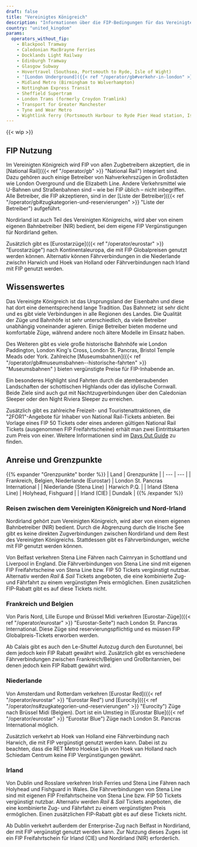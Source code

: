```yaml
---
draft: false
title: "Vereinigtes Königreich"
description: "Informationen über die FIP-Bedingungen für das Vereinigte Königreich und für welche Betreiber Vergünstigungen genutzt werden können."
country: "united_kingdom"
params:
  operators_without_fip:
    - Blackpool Tramway
    - Caledonian MacBrayne Ferries
    - Docklands Light Railway
    - Edinburgh Tramway
    - Glasgow Subway
    - Hovertravel (Southsea, Portsmouth to Ryde, Isle of Wight)
    - '[London Underground]({{< ref "/operator/gb#verkehr-in-london" >}} "London Underground")'
    - Midland Metro (Birmingham to Wolverhampton)
    - Nottingham Express Transit
    - Sheffield Supertram
    - London Trams (formerly Croydon Tramlink)
    - Transport for Greater Manchester
    - Tyne and Wear Metro
    - Wightlink ferry (Portsmouth Harbour to Ryde Pier Head station, Isle of Wight)
---
```


<!-- UK ist ein bisschen anders. Hier gibt es keine Zugkategorien, sondern ganz viele Betreiber, bei den man gucken muss, ob FIP dort gilt. Daher ist es hier wahrscheinlich sinnvoll auch andere Betreiber aufzuführen ohne FIP, auch wenn es oft Straßenbahnen und U-Bahnen sind. Für den User ist es sonst schwer zu unterscheiden warum auf der Elizabeth Line FIP gilt, auf anderen U-Bahn Linien aber beispielsweise nicht. -->

{{< wip >}}

## FIP Nutzung

Im Vereinigten Königreich wird FIP von allen Zugbetreibern akzeptiert, die in [National Rail]({{< ref "/operator/gb" >}} "National Rail") integriert sind. Dazu gehören auch einige Betreiber von Nahverkehrszügen in Großstädten wie London Overground und die Elizabeth Line. Andere Verkehrsmittel wie U-Bahnen und Straßenbahnen sind – wie bei FIP üblich – nicht inbegriffen. Alle Betreiber, die FIP akzeptieren, sind in der [Liste der Betreiber]({{< ref "/operator/gb#zugkategorien-und-reservierungen" >}} "Liste der Betreiber") aufgeführt.

Nordirland ist auch Teil des Vereinigten Königreichs, wird aber von einem eigenen Bahnbetreiber (NIR) bedient, bei dem eigene FIP Vergünstigungen für Nordirland gelten.

Zusätzlich gibt es [Eurostarzüge]({{< ref "/operator/eurostar" >}} "Eurostarzüge") nach Kontinentaleuropa, die mit FIP Globalpreisen genutzt werden können. Alternativ können Fährverbindungen in die Niederlande zwischn Harwich und Hoek van Holland oder Fährverbindungen nach Irland mit FIP genutzt werden.

## Wissenswertes

Das Vereinigte Königreich ist das Ursprungsland der Eisenbahn und diese hat dort eine dementsprechend lange Tradition. Das Bahnnetz ist sehr dicht und es gibt viele Verbindungen in alle Regionen des Landes. Die Qualität der Züge und Bahnhöfe ist sehr unterschiedlich, da viele Betreiber unabhängig voneinander agieren. Einige Betreiber bieten moderne und komfortable Züge, während andere noch ältere Modelle im Einsatz haben.

Des Weiteren gibt es viele große historische Bahnhöfe wie London Paddington, London King's Cross, London St. Pancras, Bristol Temple Meads oder York. Zahlreiche [Museumsbahnen]({{< ref "/operator/gb#museumsbahnen--historische-fahrten" >}} "Museumsbahnen" ) bieten vergünstigte Preise für FIP-Inhabende an.

Ein besonderes Highlight sind Fahrten durch die atemberaubenden Landschaften der schottischen Highlands oder das idylische Cornwall. Beide Ziele sind auch gut mit Nachtzugverbindungen über den Caledonian Sleeper oder den Night Riviera Sleeper zu erreichen.

Zusätzlich gibt es zahlreiche Freizeit- und Touristenattraktionen, die "2FOR1"-Angebote für Inhaber von National Rail-Tickets anbieten. Bei Vorlage eines FIP 50 Tickets oder eines anderen gültigen National Rail Tickets (ausgenommen FIP Freifahrtscheine) erhält man zwei Eintrittskarten zum Preis von einer. Weitere Informationen sind im [Days Out Guide](https://www.daysoutguide.co.uk/) zu finden.

## Anreise und Grenzpunkte

{{% expander "Grenzpunkte" border %}}
| Land | Grenzpunkte |
| --- | --- |
| Frankreich, Belgien, Niederlande (Eurostar) | London St. Pancras International |
| Niederlande (Stena Line) | Harwich P.Q. |
| Irland (Stena Line) | Holyhead, Fishguard |
| Irland (CIE) | Dundalk |
{{% /expander %}}

### Reisen zwischen dem Vereinigten Königreich und Nord-Irland

Nordirland gehört zum Vereinigten Königreich, wird aber von einem eigenen Bahnbetreiber (NIR) bedient. Durch die Abgrenzung durch die Irische See gibt es keine direkten Zugverbindungen zwischen Nordirland und dem Rest des Vereinigten Königreichs. Stattdessen gibt es Fährverbindungen, welche mit FIP genutzt werden können.

Von Belfast verkehren Stena Line Fähren nach Cairnryan in Schottland und Liverpool in England. Die Fährverbindungen von Stena Line sind mit eigenen FIP Freifahrtscheine von Stena Line bzw. FIP 50 Tickets vergünstigt nutzbar. Alternativ werden _Rail & Sail_ Tickets angeboten, die eine kombinierte Zug- und Fährfahrt zu einem vergünstigten Preis ermöglichen. Einen zusätzlichen FIP-Rabatt gibt es auf diese Tickets nicht.

### Frankreich und Belgien

Von Paris Nord, Lille Europe und Brüssel Midi verkehren [Eurostar-Züge]({{< ref "/operator/eurostar" >}} "Eurostar-Seite") nach London St. Pancras International. Diese Züge sind reservierungspflichtig und es müssen FIP Globalpreis-Tickets erworben werden.

Ab Calais gibt es auch den Le-Shuttel Autozug durch den Eurotunnel, bei dem jedoch kein FIP Rabatt gewährt wird. Zusätzlich gibt es verschiedene Fährverbindungen zwischen Frankreich/Belgien und Großbritannien, bei denen jedoch kein FIP Rabatt gewährt wird.

### Niederlande

Von Amsterdam und Rotterdam verkehren [Eurostar Red]({{< ref "/operator/eurostar" >}} "Eurostar Red") und [Eurocity]({{< ref "/operator/ns#zugkategorien-und-reservierungen" >}} "Eurocity") Züge nach Brüssel Midi (Belgien). Dort ist ein Umstieg in [Eurostar Blue]({{< ref "/operator/eurostar" >}} "Eurostar Blue") Züge nach London St. Pancras International möglich.

Zusätzlich verkehrt ab Hoek van Holland eine Fährverbindung nach Harwich, die mit FIP vergünstigt genutzt werden kann. Dabei ist zu beachten, dass die RET Metro Hoekse Lijn von Hoek van Holland nach Schiedam Centrum keine FIP Vergünstigungen gewährt.

### Irland

Von Dublin und Rosslare verkehren Irish Ferries und Stena Line Fähren nach Holyhead und Fishguard in Wales. Die Fährverbindungen von Stena Line sind mit eigenen FIP Freifahrtscheine von Stena Line bzw. FIP 50 Tickets vergünstigt nutzbar. Alternativ werden _Rail & Sail_ Tickets angeboten, die eine kombinierte Zug- und Fährfahrt zu einem vergünstigten Preis ermöglichen. Einen zusätzlichen FIP-Rabatt gibt es auf diese Tickets nicht.

Ab Dublin verkehrt außerdem der Enterprise-Zug nach Belfast in Nordirland, der mit FIP vergünstigt genutzt werden kann. Zur Nutzung dieses Zuges ist ein FIP Freifahrtschein für Irland (CIE) und Nordirland (NIR) erforderlich.
